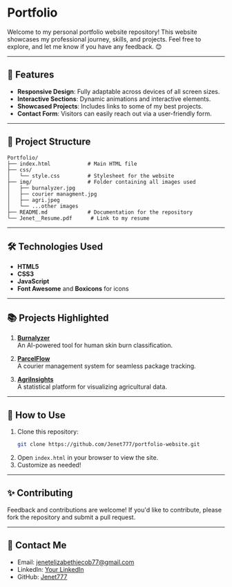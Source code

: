 

#  Portfolio

Welcome to my personal portfolio website repository! This website showcases my professional journey, skills, and projects. Feel free to explore, and let me know if you have any feedback. 😊

---

## 🚀 Features

- **Responsive Design**: Fully adaptable across devices of all screen sizes.
- **Interactive Sections**: Dynamic animations and interactive elements.
- **Showcased Projects**: Includes links to some of my best projects.
- **Contact Form**: Visitors can easily reach out via a user-friendly form.

---

## 📂 Project Structure

```
Portfolio/
├── index.html            # Main HTML file
├── css/
│   └── style.css         # Stylesheet for the website
├── img/                  # Folder containing all images used
│   ├── burnalyzer.jpg
│   ├── courier managment.jpg
│   ├── agri.jpeg
│   └── ...other images
├── README.md             # Documentation for the repository
└── Jenet__Resume.pdf      # Link to my resume
```

---


## 🛠️ Technologies Used

- **HTML5**
- **CSS3**
- **JavaScript**
- **Font Awesome** and **Boxicons** for icons

---

## 📚 Projects Highlighted

1. **[Burnalyzer](https://github.com/Jenet777/Burnalyzer-Human_Skin_Burn_classification)**  
   An AI-powered tool for human skin burn classification.
   
2. **[ParcelFlow](https://github.com/Jenet777/ParcelFlow-Courier_management)**  
   A courier management system for seamless package tracking.

3. **[AgriInsights](https://github.com/Jenet777/AgriInsights-Agriculture_Statistics_Website)**  
   A statistical platform for visualizing agricultural data.

---

## 🤝 How to Use

1. Clone this repository:
   ```bash
   git clone https://github.com/Jenet777/portfolio-website.git
   ```
2. Open `index.html` in your browser to view the site.
3. Customize as needed!

---

## ✨ Contributing

Feedback and contributions are welcome! If you'd like to contribute, please fork the repository and submit a pull request.

---

## 📧 Contact Me

- Email: [jenetelizabethjecob77@gmail.com](mailto:elizabethjenetjecob22@gmail.com)
- LinkedIn: [Your LinkedIn](https://linkedin.com/in/your-profile)
- GitHub: [Jenet777](https://github.com/Jenet777)


